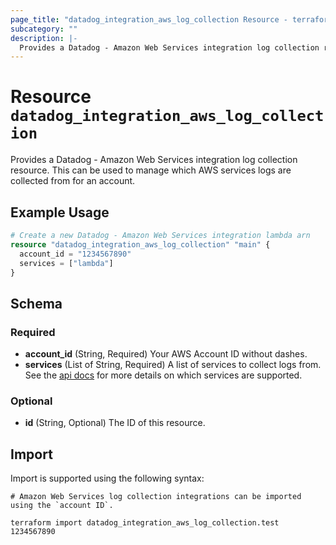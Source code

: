 ```yaml
---
page_title: "datadog_integration_aws_log_collection Resource - terraform-provider-datadog"
subcategory: ""
description: |-
  Provides a Datadog - Amazon Web Services integration log collection resource. This can be used to manage which AWS services logs are collected from for an account.
---
```


# Resource `datadog_integration_aws_log_collection`

Provides a Datadog - Amazon Web Services integration log collection resource. This can be used to manage which AWS services logs are collected from for an account.

## Example Usage

```terraform
# Create a new Datadog - Amazon Web Services integration lambda arn
resource "datadog_integration_aws_log_collection" "main" {
  account_id = "1234567890"
  services = ["lambda"]
}
```

## Schema

### Required

- **account_id** (String, Required) Your AWS Account ID without dashes.
- **services** (List of String, Required) A list of services to collect logs from. See the [api docs](https://docs.datadoghq.com/api/v1/aws-logs-integration/#get-list-of-aws-log-ready-services) for more details on which services are supported.

### Optional

- **id** (String, Optional) The ID of this resource.

## Import

Import is supported using the following syntax:

```shell
# Amazon Web Services log collection integrations can be imported using the `account ID`.

terraform import datadog_integration_aws_log_collection.test 1234567890
```
